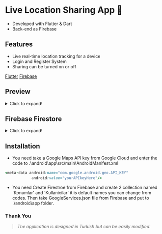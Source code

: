 # Live Location Sharing App 📍

- Developed with Flutter & Dart
- Back-end as Firebase

## Features
- Live real-time location tracking for a device
- Login and Register System
- Sharing can be turned on or off


[Flutter](https://flutter.dev/docs/cookbook)
[Firebase](https://firebase.google.com)


## Preview
<details> 
  <summary>Click to expand!</summary>
  
  ## App Screens
  - Login & Register

  <img src="https://github.com/cihatfurkaneken/CinemaTickets/blob/master/Screenshots/login.jpg?raw=true" alt="drawing" width="200"/> <img src="https://github.com/cihatfurkaneken/CinemaTickets/blob/master/Screenshots/register.jpg?raw=true" alt="drawing" width="200"/>

- Main & Theaters Screen

<img src="https://github.com/cihatfurkaneken/CinemaTickets/blob/master/Screenshots/mainscreen.jpg?raw=true" alt="drawing" width="200"/> <img src="https://github.com/cihatfurkaneken/CinemaTickets/blob/master/Screenshots/theaters.jpg?raw=true" alt="drawing" width="200"/>

- Movie Details

<img src="https://github.com/cihatfurkaneken/CinemaTickets/blob/master/Screenshots/moviedetails.jpg?raw=true" alt="drawing" width="200"/> <img src="https://github.com/cihatfurkaneken/CinemaTickets/blob/master/Screenshots/moviedetails2.jpg" alt="drawing" width="200"/>

- Seat Selection

<img src="https://github.com/cihatfurkaneken/CinemaTickets/blob/master/Screenshots/seat.jpg?raw=true" alt="drawing" width="200"/> <img src="https://github.com/cihatfurkaneken/CinemaTickets/blob/master/Screenshots/seatselection.jpg?raw=true" alt="drawing" width="200"/>

- Ticket Details

<img src="https://github.com/cihatfurkaneken/CinemaTickets/blob/master/Screenshots/ticketdetails.jpg?raw=true" alt="drawing" width="200"/> 

- User & My Tickets

<img src="https://github.com/cihatfurkaneken/CinemaTickets/blob/master/Screenshots/user.jpg?raw=true" alt="drawing" width="200"/> <img src="https://github.com/cihatfurkaneken/CinemaTickets/blob/master/Screenshots/mytickets.jpg?raw=true" alt="drawing" width="200"/>

</details>

## Firebase Firestore
<details>
  <summary>Click to expand!</summary>

- Tickets
<img src="https://github.com/cihatfurkaneken/CinemaTickets/blob/master/Screenshots/firebase1.png?raw=true" alt="drawing" width="200"/>

- Movies
<img src="https://github.com/cihatfurkaneken/CinemaTickets/blob/master/Screenshots/firebase2.png?raw=true" alt="drawing" width="200"/>



  </details>

## Installation
- You need take a Google Maps API key from Google Cloud and enter the code to .\android\app\src\main\AndroidManifest.xml

```ruby
<meta-data android:name="com.google.android.geo.API_KEY" 
            android:value="yourAPIkeyHere"/>
```
- You need Create Firestroe from Firebase and create 2 collection named 'Konumlar' and 'Kullanicilar' it is default names you can change from codes. Then take GoogleServices.json file from Firebase and put to .\android\app folder.

### Thank You

  > _The application is designed in Turkish but can be easily modified._
